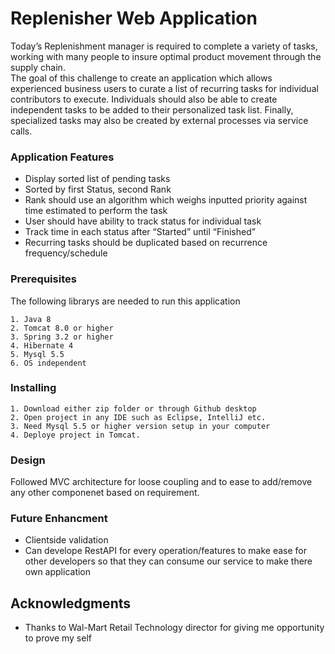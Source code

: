 # Replenisher Web Application

Today’s Replenishment manager is required to complete a variety of tasks, working with many people to insure optimal product movement through the supply chain.  
The goal of this challenge to create an application which allows experienced business users to curate a list of recurring tasks for individual contributors to execute.  Individuals should also be able to create independent tasks to be added to their personalized task list.  Finally, specialized tasks may also be created by external processes via service calls.


### Application Features

*	Display sorted list of pending tasks
*	Sorted by first Status, second Rank
*	Rank should use an algorithm which weighs inputted priority against time estimated to perform the task
*	User should have ability to track status for individual task
*	Track time in each status after “Started” until “Finished”
*	Recurring tasks should be duplicated based on recurrence frequency/schedule

### Prerequisites

The following librarys are needed to run this application

```
1. Java 8
2. Tomcat 8.0 or higher
3. Spring 3.2 or higher
4. Hibernate 4
5. Mysql 5.5
6. OS independent
```

### Installing

```
1. Download either zip folder or through Github desktop
2. Open project in any IDE such as Eclipse, IntelliJ etc.
3. Need Mysql 5.5 or higher version setup in your computer
4. Deploye project in Tomcat.
```

### Design

Followed MVC architecture for loose coupling and to ease to add/remove any other componenet based on requirement.

### Future Enhancment

* Clientside validation
* Can develope RestAPI for every operation/features to make ease for other developers so that they can consume our service to make there own application

## Acknowledgments

* Thanks to Wal-Mart Retail Technology director for giving me opportunity to prove my self

